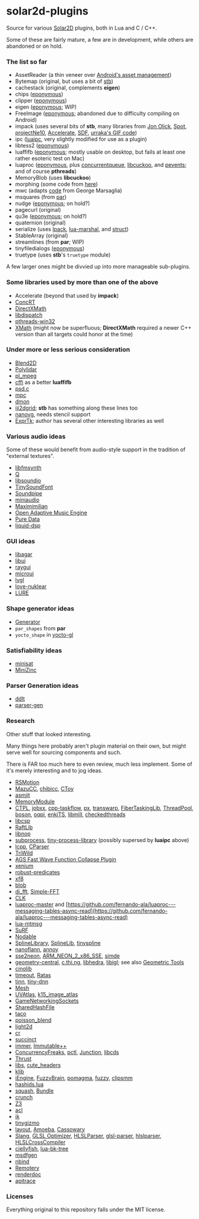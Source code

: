 # solar2d-plugins
Source for various [Solar2D](https://solar2d.com) plugins, both in Lua and C / C++.

Some of these are fairly mature, a few are in development, while others are abandoned or on hold.

### The list so far ###

* AssetReader (a thin veneer over [Android's asset management](https://developer.android.com/reference/android/content/res/AssetManager))
* Bytemap (original, but uses a bit of [stb](https://github.com/nothings/stb))
* cachestack (original, complements **eigen**)
* chips ([eponymous](https://github.com/floooh/chips))
* clipper ([eponymous](http://angusj.com/delphi/clipper.php))
* eigen ([eponymous](http://eigen.tuxfamily.org/index.php?title=Main_Page); WIP)
* FreeImage ([eponymous](http://freeimage.sourceforge.net); abandoned due to difficulty compiling on Android)
* impack (uses several bits of **stb**, many libraries from [Jon Olick](https://www.jonolick.com), [Spot](https://github.com/r-lyeh-archived/spot), [projectNe10](https://projectne10.github.io/Ne10/), [Accelerate](https://developer.apple.com/documentation/accelerate?language=objc), [SDF](https://github.com/memononen/SDF), [urraka's GIF code](https://gist.github.com/urraka/685d9a6340b26b830d49))
* ipc ([luaipc](https://github.com/siffiejoe/lua-luaipc), very slightly modified for use as a plugin)
* libtess2 ([eponymous](https://github.com/memononen/libtess2))
* luaffifb ([eponymous](https://github.com/facebookarchive/luaffifb); mostly usable on desktop, but fails at least one rather esoteric test on Mac)
* luaproc ([eponymous](https://github.com/askyrme/luaproc), plus [concurrentqueue](https://github.com/cameron314/concurrentqueue), [libcuckoo](https://github.com/efficient/libcuckoo), and [pevents](https://github.com/NeoSmart/PEvents); and of course **pthreads**)
* MemoryBlob (uses **libcuckoo**)
* morphing (some code from [here](https://cg.cs.tsinghua.edu.cn/people/~xianying/Papers/PoissonMVCs/index.html))
* mwc (adapts [code](https://www.math.uni-bielefeld.de/~sillke/ALGORITHMS/random/marsaglia-c) from George Marsaglia)
* msquares (from [par](https://github.com/prideout/par))
* nudge ([eponymous](https://github.com/rasmusbarr/nudge); on hold?)
* pagecurl (original)
* qu3e ([eponymous](https://github.com/RandyGaul/qu3e); on hold?)
* quaternion (original)
* serialize (uses [lpack](http://webserver2.tecgraf.puc-rio.br/~lhf/ftp/lua/#lpack), [lua-marshal](https://github.com/richardhundt/lua-marshal), and [struct](http://www.inf.puc-rio.br/~roberto/struct/))
* StableArray (original)
* streamlines (from **par**; WIP)
* tinyfiledialogs ([eponymous](https://sourceforge.net/projects/tinyfiledialogs/))
* truetype (uses **stb**'s `truetype` module)

A few larger ones might be divvied up into more manageable sub-plugins.

### Some libraries used by more than one of the above ###

* Accelerate (beyond that used by **impack**)
* [ConcRT](docs.microsoft.com/en-us/cpp/parallel/concrt/concurrency-runtime)
* [DirectXMath](https://github.com/Microsoft/DirectXMath)
* [libdispatch](https://github.com/apple/swift-corelibs-libdispatch)
* [pthreads-win32](https://locklessinc.com/articles/pthreads_on_windows/)
* [XMath](https://github.com/Napoleon314/XMath) (might now be superfluous; **DirectXMath** required a newer C++ version than all targets could honor at the time)


### Under more or less serious consideration ###

* [Blend2D](https://github.com/blend2d/blend2d)
* [Polylidar](https://github.com/JeremyBYU/polylidar)
* [pl_mpeg](https://github.com/phoboslab/pl_mpeg)
* [cffi](https://github.com/q66/cffi-lua) as a better **luaffifb**
* [psd.c](https://github.com/hkrn/psd.c)
* [mpc](https://github.com/orangeduck/mpc)
* [dmon](https://github.com/septag/dmon)
* [iji2dgrid](https://github.com/incrediblejr/iji2dgrid); **stb** has something along these lines too
* [nanovg](https://github.com/memononen/nanovg), needs stencil support
* [ExprTk](https://github.com/ArashPartow/exprtk); author has several other interesting libraries as well

### Various audio ideas ###

Some of these would benefit from audio-style support in the tradition of "external textures".

* [libfmsynth](https://github.com/Themaister/libfmsynth)
* [Q](https://github.com/cycfi/Q)
* [libsoundio](https://github.com/andrewrk/libsoundio)
* [TinySoundFont](https://github.com/schellingb/TinySoundFont)
* [Soundpipe](https://github.com/PaulBatchelor/Soundpipe)
* [miniaudio](https://github.com/dr-soft/miniaudio)
* [Maximimilian](https://github.com/micknoise/Maximilian)
* [Open Adaptive Music Engine](https://github.com/oamldev/oaml)
* [Pure Data](https://github.com/libpd/libpd)
* [liquid-dsp](https://github.com/jgaeddert/liquid-dsp)

### GUI ideas ###

* [libagar](https://github.com/JulNadeauCA/libagar)
* [libui](https://github.com/andlabs/libui)
* [raygui](https://github.com/raysan5/raygui)
* [microui](https://github.com/rxi/microui)
* [lvgl](https://github.com/littlevgl/lvgl)
* [love-nuklear](https://github.com/keharriso/love-nuklear)
* [LURE](https://github.com/rdlaitila/LURE)

### Shape generator ideas ###

* [Generator](https://github.com/ilmola/generator)
* `par_shapes` from **par**
* `yocto_shape` in [yocto-gl](https://github.com/xelatihy/yocto-gl)

### Satisfiability ideas ###

* [minisat](https://github.com/niklasso/minisat)
* [MiniZinc](https://github.com/MiniZinc/libminizinc)

### Parser Generation ideas ###

* [ddlt](https://github.com/leiradel/ddlt)
* [parser-gen](https://github.com/vsbenas/parser-gen)

### Research ###

Other stuff that looked interesting.

Many things here probably aren't plugin material on their own, but might serve well for sourcing components and such.

There is FAR too much here to even review, much less implement. Some of it's merely interesting and to jog ideas.

* [RSMotion](https://github.com/BasGeertsema/rsmotion)
* [MazuCC](https://github.com/jserv/MazuCC), [chibicc](https://github.com/rui314/chibicc), [CToy](https://github.com/anael-seghezzi/CToy)
* [asmjit](https://github.com/asmjit/asmjit)
* [MemoryModule](https://github.com/fancycode/MemoryModule)
* [CTPL](https://github.com/vit-vit/CTPL), [jobxx](https://github.com/seanmiddleditch/jobxx), [cpp-taskflow](https://github.com/cpp-taskflow/cpp-taskflow), [px](https://github.com/pplux/px), [transwarp](https://github.com/bloomen/transwarp), [FiberTaskingLib](https://github.com/RichieSams/FiberTaskingLib), [ThreadPool](https://github.com/nbsdx/ThreadPool), [boson](https://github.com/duckie/boson), [oqpi](https://github.com/H-EAL/oqpi), [enkiTS](https://github.com/dougbinks/enkiTS), [libmill](https://github.com/sustrik/libmill), [checkedthreads](https://github.com/yosefk/checkedthreads)
* [libcsp](https://github.com/shiyanhui/libcsp)
* [RaftLib](https://github.com/RaftLib/RaftLib)
* [libnop](https://github.com/google/libnop)
* [subprocess](https://github.com/sheredom/subprocess.h), [tiny-process-library](https://github.com/eidheim/tiny-process-library) (possibly supersed by **luaipc** above)
* [lcpp](https://github.com/m-schmoock/lcpp), [CParser](https://github.com/facebookresearch/CParser)
* [TriWild](https://github.com/wildmeshing/TriWild)
* [AGS Fast Wave Function Collapse Plugin](https://github.com/ericoporto/agsfastwfc)
* [xenium](https://github.com/mpoeter/xenium)
* [robust-predicates](https://github.com/mourner/robust-predicates)
* [xf8](https://github.com/skeeto/xf8)
* [blob](https://github.com/BlockoS/blob)
* [dj_fft](https://github.com/jdupuy/dj_fft), [Simple-FFT](https://github.com/d1vanov/Simple-FFT)
* [CLK](https://github.com/TomHarte/CLK)
* [luaproc-master](https://github.com/lmillanfdez/luaproc-master) and [https://github.com/fernando-ala/luaproc---messaging-tables-async-read](https://github.com/fernando-ala/luaproc---messaging-tables-async-read)
* [lua-mtmsg](https://github.com/osch/lua-mtmsg)
* [SuRF](https://github.com/efficient/SuRF)
* [Nodable](https://github.com/berdal84/Nodable)
* [SplineLibrary](https://github.com/ejmahler/SplineLibrary), [SplineLib](https://github.com/andrewwillmott/splines-lib), [tinyspline](https://github.com/msteinbeck/tinyspline)
* [nanoflann](https://github.com/jlblancoc/nanoflann), [annoy](https://github.com/spotify/annoy)
* [sse2neon](https://github.com/jratcliff63367/sse2neon), [ARM_NEON_2_x86_SSE](https://github.com/intel/ARM_NEON_2_x86_SSE), [simde](https://github.com/nemequ/simde)
* [geometry-central](https://github.com/nmwsharp/geometry-central), [c.thi.ng](https://github.com/thi-ng/c-thing), [libhedra](https://github.com/avaxman/libhedra), [libigl](https://github.com/libigl/libigl); see also [Geometric Tools](https://www.geometrictools.com)
* [cinolib](https://github.com/mlivesu/cinolib)
* [timeout](https://github.com/wahern/timeout), [Ratas](https://github.com/jsnell/ratas)
* [tinn](https://github.com/glouw/tinn), [tiny-dnn](https://github.com/tiny-dnn/tiny-dnn)
* [Mesh](https://github.com/plasma-umass/Mesh)
* [UVAtlas](https://github.com/microsoft/UVAtlas), [k15_image_atlas](https://github.com/FelixK15/k15_image_atlas)
* [GameNetworkingSockets](https://github.com/ValveSoftware/GameNetworkingSockets)
* [SharedHashFile](https://github.com/simonhf/sharedhashfile)
* [taco](https://github.com/tensor-compiler/taco)
* [poisson_blend](https://github.com/Erkaman/poisson_blend)
* [light2d](https://github.com/miloyip/light2d)
* [cr](https://github.com/fungos/cr)
* [succinct](https://github.com/ot/succinct)
* [immer](https://github.com/arximboldi/immer), [Immutable++](https://github.com/rsms/immutable-cpp)
* [ConcurrencyFreaks](https://github.com/pramalhe/ConcurrencyFreaks), [pctl](https://github.com/deepsea-inria/pctl), [Junction](https://github.com/preshing/junction), [libcds](https://github.com/khizmax/libcds)
* [Thrust](https://github.com/thrust/thrust)
* [libs](https://github.com/mattiasgustavsson/libs), [cute_headers](https://github.com/RandyGaul/cute_headers)
* [klib](https://github.com/attractivechaos/klib)
* [iEngine](https://github.com/xxfast/iEngine), [FuzzyBrain](https://github.com/pablosproject/FuzzyBrain), [pomagma](https://github.com/fritzo/pomagma), [fuzzy](https://github.com/soulik/fuzzy), [clipsmm](https://github.com/timn/clipsmm)
* [hashids.lua](https://github.com/leihog/hashids.lua)
* [squash](https://github.com/quixdb/squash), [Bundle](https://github.com/r-lyeh-archived/bundle)
* [crunch](https://github.com/BinomialLLC/crunch)
* [Z3](https://github.com/Z3Prover/z3)
* [acl](https://github.com/nfrechette/acl)
* [ik](https://github.com/TheComet/ik)
* [tinygizmo](https://github.com/ddiakopoulos/tinygizmo)
* [layout](https://github.com/randrew/layout), [Amoeba](https://github.com/starwing/amoeba), [Cassowary](https://github.com/sile-typesetter/cassowary.lua)
* [Slang](https://github.com/shader-slang/slang), [GLSL Optimizer](https://github.com/aras-p/glsl-optimizer), [HLSLParser](https://github.com/Thekla/hlslparser), [glsl-parser](https://github.com/graphitemaster/glsl-parser), [hlslparser](https://github.com/unknownworlds/hlslparser), [HLSLCrossCompiler](https://github.com/James-Jones/HLSLCrossCompiler)
* [cjellyfish](https://github.com/jamesturk/cjellyfish), [lua-bk-tree](https://github.com/profan/lua-bk-tree)
* [msdfgen](https://github.com/Chlumsky/msdfgen)
* [nbind](https://github.com/charto/nbind)
* [Remotery](https://github.com/Celtoys/Remotery)
* [renderdoc](https://github.com/baldurk/renderdoc)
* [apitrace](https://github.com/apitrace/apitrace)

### Licenses ###

Everything original to this repository falls under the MIT license.
